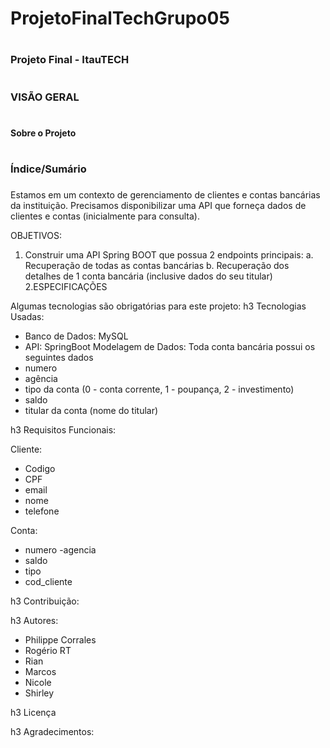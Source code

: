 # ProjetoFinalTechGrupo05

# <h3> Projeto Final - ItauTECH <h3/>

# <h3> VISÃO GERAL <h3/>
  
# <h4> Sobre o Projeto <h4/>
  
# <h3> Índice/Sumário <h3/>
  
  

Estamos em um contexto de gerenciamento de clientes e contas bancárias da instituição.
Precisamos disponibilizar uma API que forneça dados de clientes e contas (inicialmente para
consulta).
  
OBJETIVOS:
1. Construir uma API Spring BOOT que possua 2 endpoints principais:
  a. Recuperação de todas as contas bancárias
  b. Recuperação dos detalhes de 1 conta bancária (inclusive dados do seu titular)
2.ESPECIFICAÇÕES
  
Algumas tecnologias são obrigatórias para este projeto:
h3 Tecnologias Usadas:
  
  - Banco de Dados: MySQL
  - API: SpringBoot
Modelagem de Dados:
Toda conta bancária possui os seguintes dados
  - numero
  - agência
  - tipo da conta (0 - conta corrente, 1 - poupança, 2 - investimento)
  - saldo
  - titular da conta (nome do titular)

h3 Requisitos Funcionais:

Cliente:
- Codigo
- CPF
- email
- nome
- telefone

Conta:
- numero
-agencia
- saldo
- tipo
- cod_cliente
  
h3 Contribuição:
  
h3 Autores:
  - Philippe Corrales
  - Rogério RT
  - Rian
  - Marcos
  - Nicole
  - Shirley
  
h3 Licença
  
h3 Agradecimentos:
